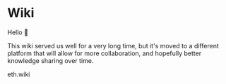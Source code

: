 # Wiki

Hello 👋

This wiki served us well for a very long time, but it's moved to a different platform that will allow for more collaboration, and hopefully better knowledge sharing over time.

eth.wiki
